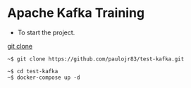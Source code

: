 # Apache Kafka Training

* To start the project.

[git clone](https://github.com/paulojr83/test-kafka.git)
```
~$ git clone https://github.com/paulojr83/test-kafka.git
```

```
~$ cd test-kafka
~$ docker-compose up -d
```
